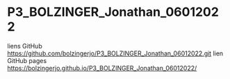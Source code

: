 # P3_BOLZINGER_Jonathan_06012022
liens GitHub https://github.com/bolzingerjo/P3_BOLZINGER_Jonathan_06012022.git
lien GitHub pages https://bolzingerjo.github.io/P3_BOLZINGER_Jonathan_06012022/